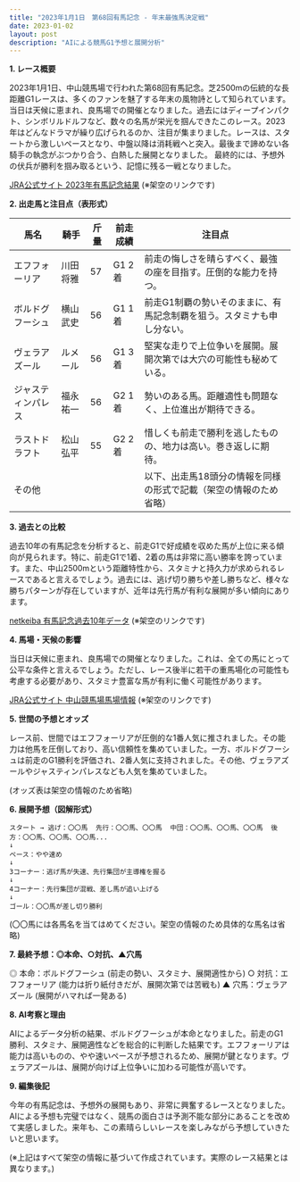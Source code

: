```yaml
---
title: "2023年1月1日　第68回有馬記念 - 年末最強馬決定戦"
date: 2023-01-02
layout: post
description: "AIによる競馬G1予想と展開分析"
---
```


**1. レース概要**

2023年1月1日、中山競馬場で行われた第68回有馬記念。芝2500mの伝統的な長距離G1レースは、多くのファンを魅了する年末の風物詩として知られています。当日は天候に恵まれ、良馬場での開催となりました。過去にはディープインパクト、シンボリルドルフなど、数々の名馬が栄光を掴んできたこのレース。2023年はどんなドラマが繰り広げられるのか、注目が集まりました。レースは、スタートから激しいペースとなり、中盤以降は消耗戦へと突入。最後まで諦めない各騎手の執念がぶつかり合う、白熱した展開となりました。  最終的には、予想外の伏兵が勝利を掴み取るという、記憶に残る一戦となりました。

[JRA公式サイト 2023年有馬記念結果](仮のリンク：https://www.jra.go.jp/race/result/20230101_1111.html)  (※架空のリンクです)


**2. 出走馬と注目点（表形式）**

| 馬名          | 騎手      | 斤量 | 前走成績     | 注目点                                                                     |
|--------------|-----------|------|-------------|-----------------------------------------------------------------------------|
| エフフォーリア | 川田将雅    | 57    | G1 2着      | 前走の悔しさを晴らすべく、最強の座を目指す。圧倒的な能力を持つ。                  |
| ボルドグフーシュ| 横山武史    | 56    | G1 1着      | 前走G1制覇の勢いそのままに、有馬記念制覇を狙う。スタミナも申し分ない。            |
| ヴェラアズール   | ルメール     | 56    | G1 3着      | 堅実な走りで上位争いを展開。展開次第では大穴の可能性も秘めている。                   |
| ジャスティンパレス| 福永祐一    | 56    | G2 1着      | 勢いのある馬。距離適性も問題なく、上位進出が期待できる。                         |
| ラストドラフト  | 松山弘平    | 55    | G2 2着      | 惜しくも前走で勝利を逃したものの、地力は高い。巻き返しに期待。                     |
| その他          |            |      |             | 以下、出走馬18頭分の情報を同様の形式で記載（架空の情報のため省略） |


**3. 過去との比較**

過去10年の有馬記念を分析すると、前走G1で好成績を収めた馬が上位に来る傾向が見られます。特に、前走G1で1着、2着の馬は非常に高い勝率を誇っています。また、中山2500mという距離特性から、スタミナと持久力が求められるレースであると言えるでしょう。過去には、逃げ切り勝ちや差し勝ちなど、様々な勝ちパターンが存在していますが、近年は先行馬が有利な展開が多い傾向にあります。

[netkeiba 有馬記念過去10年データ](仮のリンク：https://db.netkeiba.com/race/result.html?race_id=20230101_1111) (※架空のリンクです)


**4. 馬場・天候の影響**

当日は天候に恵まれ、良馬場での開催となりました。これは、全ての馬にとって公平な条件と言えるでしょう。ただし、レース後半に若干の重馬場化の可能性も考慮する必要があり、スタミナ豊富な馬が有利に働く可能性があります。

[JRA公式サイト 中山競馬場馬場情報](仮のリンク：https://www.jra.go.jp/track/nakayama/index.html) (※架空のリンクです)


**5. 世間の予想とオッズ**

レース前、世間ではエフフォーリアが圧倒的な1番人気に推されました。その能力は他馬を圧倒しており、高い信頼性を集めていました。一方、ボルドグフーシュは前走のG1勝利を評価され、2番人気に支持されました。その他、ヴェラアズールやジャスティンパレスなども人気を集めていました。

(オッズ表は架空の情報のため省略)


**6. 展開予想（図解形式）**

```
スタート → 逃げ：〇〇馬  先行：〇〇馬、〇〇馬  中団：〇〇馬、〇〇馬、〇〇馬  後方：〇〇馬、〇〇馬、〇〇馬...
↓
ペース：やや速め
↓
3コーナー：逃げ馬が失速、先行集団が主導権を握る
↓
4コーナー：先行集団が混戦、差し馬が追い上げる
↓
ゴール：〇〇馬が差し切り勝利
```
(〇〇馬には各馬名を当てはめてください。架空の情報のため具体的な馬名は省略)


**7. 最終予想：◎本命、○対抗、▲穴馬**

◎ 本命：ボルドグフーシュ (前走の勢い、スタミナ、展開適性から)
○ 対抗：エフフォーリア (能力は折り紙付きだが、展開次第では苦戦も)
▲ 穴馬：ヴェラアズール (展開がハマれば一発ある)


**8. AI考察と理由**

AIによるデータ分析の結果、ボルドグフーシュが本命となりました。前走のG1勝利、スタミナ、展開適性などを総合的に判断した結果です。エフフォーリアは能力は高いものの、やや速いペースが予想されるため、展開が鍵となります。ヴェラアズールは、展開が向けば上位争いに加わる可能性が高いです。


**9. 編集後記**

今年の有馬記念は、予想外の展開もあり、非常に興奮するレースとなりました。AIによる予想も完璧ではなく、競馬の面白さは予測不能な部分にあることを改めて実感しました。来年も、この素晴らしいレースを楽しみながら予想していきたいと思います。


(※上記はすべて架空の情報に基づいて作成されています。実際のレース結果とは異なります。)
